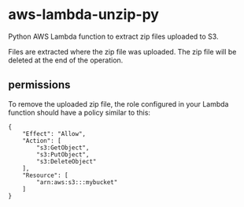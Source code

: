 # aws-lambda-unzip-py
Python AWS Lambda function to extract zip files uploaded to S3.

Files are extracted where the zip file was uploaded. The zip file will be deleted at the end of the operation.

## permissions
To remove the uploaded zip file, the role configured in your Lambda function should have a policy similar to this:

```
{
    "Effect": "Allow",
    "Action": [
        "s3:GetObject",
        "s3:PutObject",
        "s3:DeleteObject"
    ],
    "Resource": [
        "arn:aws:s3:::mybucket"
    ]
}
```
